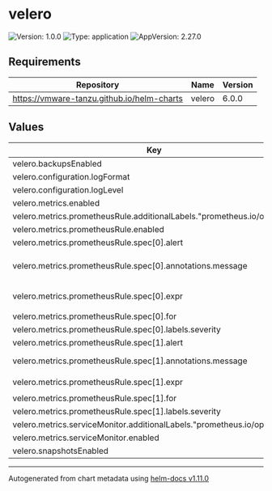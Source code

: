 # velero

![Version: 1.0.0](https://img.shields.io/badge/Version-1.0.0-informational?style=flat-square) ![Type: application](https://img.shields.io/badge/Type-application-informational?style=flat-square) ![AppVersion: 2.27.0](https://img.shields.io/badge/AppVersion-2.27.0-informational?style=flat-square)

## Requirements

| Repository | Name | Version |
|------------|------|---------|
| https://vmware-tanzu.github.io/helm-charts | velero | 6.0.0 |

## Values

| Key | Type | Default | Description |
|-----|------|---------|-------------|
| velero.backupsEnabled | bool | `true` |  |
| velero.configuration.logFormat | string | `"json"` |  |
| velero.configuration.logLevel | string | `"info"` |  |
| velero.metrics.enabled | bool | `true` |  |
| velero.metrics.prometheusRule.additionalLabels."prometheus.io/operator" | string | `"portefaix"` |  |
| velero.metrics.prometheusRule.enabled | bool | `true` |  |
| velero.metrics.prometheusRule.spec[0].alert | string | `"VeleroBackupPartialFailures"` |  |
| velero.metrics.prometheusRule.spec[0].annotations.message | string | `"Velero backup {{ $labels.schedule }} has {{ $value | humanizePercentage }} partialy failed backups."` |  |
| velero.metrics.prometheusRule.spec[0].expr | string | `"velero_backup_partial_failure_total{schedule!=\"\"} / velero_backup_attempt_total{schedule!=\"\"} > 0.25"` |  |
| velero.metrics.prometheusRule.spec[0].for | string | `"15m"` |  |
| velero.metrics.prometheusRule.spec[0].labels.severity | string | `"warning"` |  |
| velero.metrics.prometheusRule.spec[1].alert | string | `"VeleroBackupFailures"` |  |
| velero.metrics.prometheusRule.spec[1].annotations.message | string | `"Velero backup {{ $labels.schedule }} has {{ $value | humanizePercentage }} failed backups."` |  |
| velero.metrics.prometheusRule.spec[1].expr | string | `"velero_backup_failure_total{schedule!=\"\"} / velero_backup_attempt_total{schedule!=\"\"} > 0.25"` |  |
| velero.metrics.prometheusRule.spec[1].for | string | `"15m"` |  |
| velero.metrics.prometheusRule.spec[1].labels.severity | string | `"warning"` |  |
| velero.metrics.serviceMonitor.additionalLabels."prometheus.io/operator" | string | `"portefaix"` |  |
| velero.metrics.serviceMonitor.enabled | bool | `true` |  |
| velero.snapshotsEnabled | bool | `true` |  |

----------------------------------------------
Autogenerated from chart metadata using [helm-docs v1.11.0](https://github.com/norwoodj/helm-docs/releases/v1.11.0)
